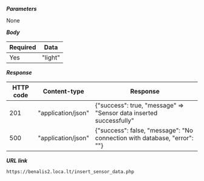 
_**Parameters**_

None

_**Body**_

| Required | Data    | 
|----------|---------|
| Yes      | "light" |

_**Response**_

| HTTP code | Content-type       | Response                                                                 |
|-----------|--------------------|--------------------------------------------------------------------------|
| 201       | "application/json" | {"success": true, "message" => "Sensor data inserted successfully"       | 
| 500       | "application/json" | {"success": false, "message": "No connection with database, "error": ""} |


_**URL link**_

```
https://benalis2.loca.lt/insert_sensor_data.php
```